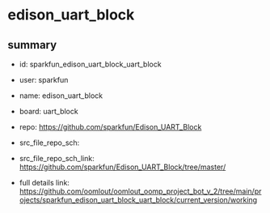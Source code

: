 # edison_uart_block
 
## summary 
* id: sparkfun_edison_uart_block_uart_block
* user: sparkfun
* name: edison_uart_block
* board: uart_block
* repo: https://github.com/sparkfun/Edison_UART_Block



* src_file_repo_sch: 
* src_file_repo_sch_link: https://github.com/sparkfun/Edison_UART_Block/tree/master/
* full details link: https://github.com/oomlout/oomlout_oomp_project_bot_v_2/tree/main/projects/sparkfun_edison_uart_block_uart_block/current_version/working  








